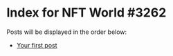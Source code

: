 # Index for NFT World #3262
Posts will be displayed in the order below:

- [Your first post](./001-first.md)

